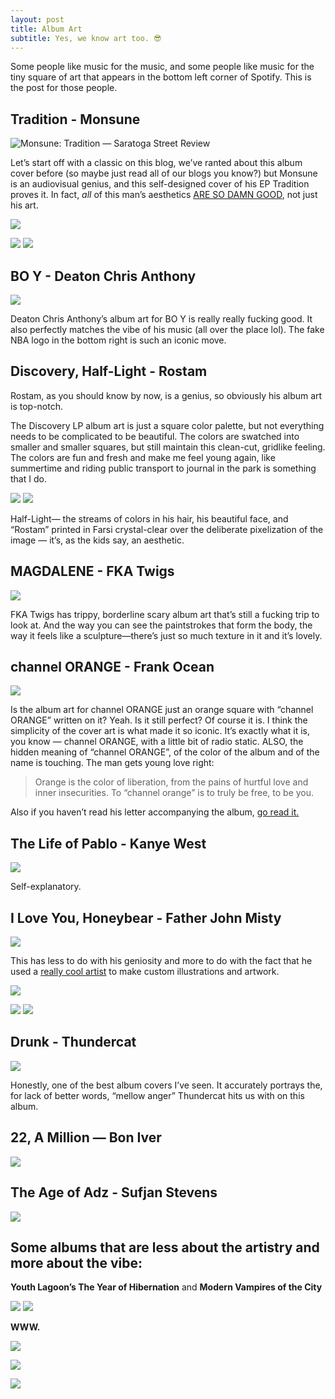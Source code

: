 ```yaml
---
layout: post
title: Album Art 
subtitle: Yes, we know art too. 😎
---
```


Some people like music for the music, and some people like music for the tiny square of art that appears in the bottom left corner of Spotify. This is the post for those people. 

## Tradition - Monsune
![Monsune: Tradition — Saratoga Street Review](https://images.squarespace-cdn.com/content/v1/5550094ce4b0a8858a7ab849/1570731418025-KDWE4UFQ64BVN6GA0GJR/ke17ZwdGBToddI8pDm48kPx25wW2-RVvoRgxIT6HShBZw-zPPgdn4jUwVcJE1ZvWQUxwkmyExglNqGp0IvTJZUJFbgE-7XRK3dMEBRBhUpwGbtSA7WutlFA3XjmDXUDFwmxX_uEhqHOBUlPnU0mYmf1Qvd6diXKmxQIX-f1CXeo/image-asset.jpeg)


Let’s start off with a classic on this blog, we’ve ranted about this album cover before (so maybe just read all of our blogs you know?) but Monsune is an audiovisual genius, and this self-designed cover of his EP Tradition proves it. In fact, *all* of this man’s aesthetics [ARE SO DAMN GOOD](https://www.youtube.com/watch?v=SjgMmo6_DH0), not just his art. 

![](https://i0.wp.com/acidstag.com/wp-content/uploads/2019/09/monsune-acid-stag.jpg?resize=1080%2C675&ssl=1)

![](https://i0.wp.com/sodwee.com/blog/wp-content/uploads/2019/09/Screenshot-2019-09-01-at-00.19.50.png?ssl=1)
![](https://paper-attachments.dropbox.com/s_753116E8609D6342586F96F478FCD669891181C7C3FE838EFEFE3A104A9B7F0D_1585888052974_image.png)



## BO Y - Deaton Chris Anthony
![](https://pbs.twimg.com/media/EIKdLJxWoAssOU_.jpg)


Deaton Chris Anthony’s album art for BO Y is really really fucking good. It also perfectly matches the vibe of his music (all over the place lol). The fake NBA logo in the bottom right is such an iconic move.


## Discovery, Half-Light - Rostam

Rostam, as you should know by now, is a genius, so obviously his album art is top-notch. 

The Discovery LP album art is just a square color palette, but not everything needs to be complicated to be beautiful. The colors are swatched into smaller and smaller squares, but still maintain this clean-cut, gridlike feeling. The colors are fun and fresh and make me feel young again, like summertime and riding public transport to journal in the park is something that I do.  

![](https://paper-attachments.dropbox.com/s_753116E8609D6342586F96F478FCD669891181C7C3FE838EFEFE3A104A9B7F0D_1585888333161_image.png)
![](https://consequenceofsound.net/wp-content/uploads/2017/06/rostam-half-lightcover.jpg?quality=80)


Half-Light— the streams of colors in his hair, his beautiful face, and “Rostam” printed in Farsi crystal-clear over the deliberate pixelization of the image — it’s, as the kids say, an aesthetic. 


## MAGDALENE - FKA Twigs
![](https://creativereview.imgix.net/content/uploads/2019/09/Magdalene-cover-art.jpg)


FKA Twigs has trippy, borderline scary album art that’s still a fucking trip to look at. And the way you can see the paintstrokes that form the body, the way it feels like a sculpture—there’s just so much texture in it and it’s lovely. 


## channel ORANGE - Frank Ocean
![](https://consequenceofsound.net/wp-content/uploads/2012/06/frank-ocean-channel-orange2.jpg)


[](https://www.google.com/url?sa=i&url=https%3A%2F%2Fconsequenceofsound.net%2F2012%2F06%2Fandre-3000-appears-on-frank-oceans-channel-orange%2F&psig=AOvVaw17N-4vypsUiue8PmB0PRr5&ust=1589678698392000&source=images&cd=vfe&ved=0CAIQjRxqFwoTCOiyrOOct-kCFQAAAAAdAAAAABAJ)Is the album art for channel ORANGE just an orange square with “channel ORANGE” written on it? Yeah. Is it still perfect? Of course it is. I think the simplicity of the cover art is what made it so iconic. It’s exactly what it is, you know — channel ORANGE, with a little bit of radio static. 
ALSO, the hidden meaning of “channel ORANGE”, of the color of the album and of the name is touching. The man gets young love right:  

> Orange is the color of liberation, from the pains of hurtful love and inner insecurities. To “channel orange” is to truly be free, to be you. 

Also if you haven’t read his letter accompanying the album, [go read it.](https://frankocean.tumblr.com/image/26473798723) 



## The Life of Pablo - Kanye West
![](https://resources.tidal.com/images/114d07f0/0070/4a98/b7e8/0b4f77ce47cd/1280x1280.jpg)


Self-explanatory.


## I Love You, Honeybear - Father John Misty
![](https://subpop-img.s3.amazonaws.com/asset/productable_images/attachments/000/005/088/max_960/fjm-iloveyouhoneybear-2400.jpg?1412121968)


This has less to do with his geniosity and more to do with the fact that he used a [really cool artist](https://workingnotworking.com/projects/163047-father-john-misty-album-artwork-for-i-love-you-honeybear) to make custom illustrations and artwork. 

![](https://res.cloudinary.com/wnotw/images/c_limit,w_2208,q_auto:best,f_auto/v1551226156/pqlmbzihlgbrwaaqrq8w/father-john-misty-album-artwork-for-i-love-you-honeybear)

![](https://rebelmusic.info/wp-content/uploads/2017/12/maxresdefault.jpg)
![](https://paper-attachments.dropbox.com/s_753116E8609D6342586F96F478FCD669891181C7C3FE838EFEFE3A104A9B7F0D_1586901161779_image.png)



## Drunk - Thundercat
![](https://images-na.ssl-images-amazon.com/images/I/71tHirocwXL._SL1200_.jpg)


Honestly, one of the best album covers I’ve seen. It accurately portrays the, for lack of better words, “mellow anger” Thundercat hits us with on this album. 


## 22, A Million — Bon Iver
![](https://images-na.ssl-images-amazon.com/images/I/81J5Mr-uSCL._SL1400_.jpg)



## The Age of Adz - Sufjan Stevens
![](https://paper-attachments.dropbox.com/s_753116E8609D6342586F96F478FCD669891181C7C3FE838EFEFE3A104A9B7F0D_1586200968663_image.png)

## Some albums that are less about the artistry and more about the vibe:

**Youth Lagoon’s The Year of Hibernation** and **Modern Vampires of the City**

![](https://lastfm.freetls.fastly.net/i/u/500x500/1f9fe913eab4404dc0d97f1500415311.jpg)
![](https://www.rollingstone.com/wp-content/uploads/2018/06/rs-148425-vw-1366657743.jpg)


**WWW.**


![](https://koolout.co.za/wp-content/uploads/2018/03/42918837398.jpg)



![](https://images.genius.com/fa101dd541a7e6cd20874202c3903607.747x747x1.jpg)

![](https://i1.wp.com/www.pursuitofdopeness.com/wp-content/uploads/2018/02/Towkio-2-Da-Moon.jpg?fit=800%2C800&ssl=1)






